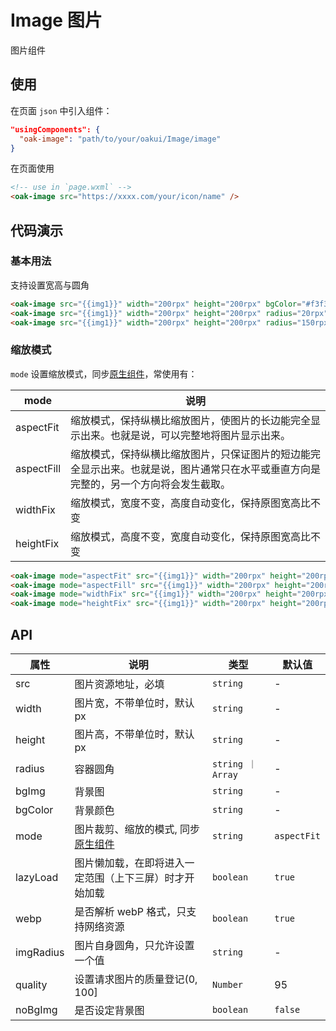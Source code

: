 # Image 图片
图片组件

## 使用
在页面 `json` 中引入组件：

```json
"usingComponents": {
  "oak-image": "path/to/your/oakui/Image/image"
}
```

在页面使用
```html
<!-- use in `page.wxml` -->
<oak-image src="https://xxxx.com/your/icon/name" />
```

## 代码演示
### 基本用法
支持设置宽高与圆角
```html
<oak-image src="{{img1}}" width="200rpx" height="200rpx" bgColor="#f3f3ff3"/>
<oak-image src="{{img1}}" width="200rpx" height="200rpx" radius="20rpx" bgColor="#f3f3ff3"/>
<oak-image src="{{img1}}" width="200rpx" height="200rpx" radius="150rpx" bgColor="#f3f3ff3"/>
```
### 缩放模式
`mode` 设置缩放模式，同步[原生组件](https://developers.weixin.qq.com/miniprogram/dev/component/image.html)，常使用有：

| mode | 说明 | 
|-----------|-----------|
| aspectFit | 缩放模式，保持纵横比缩放图片，使图片的长边能完全显示出来。也就是说，可以完整地将图片显示出来。|
| aspectFill | 缩放模式，保持纵横比缩放图片，只保证图片的短边能完全显示出来。也就是说，图片通常只在水平或垂直方向是完整的，另一个方向将会发生截取。 |
| widthFix | 缩放模式，宽度不变，高度自动变化，保持原图宽高比不变 |
| heightFix | 缩放模式，高度不变，宽度自动变化，保持原图宽高比不变 |
```html
<oak-image mode="aspectFit" src="{{img1}}" width="200rpx" height="200rpx" bgColor="#f3f3ff3"/>
<oak-image mode="aspectFill" src="{{img1}}" width="200rpx" height="200rpx" bgColor="#f3f3ff3"/>
<oak-image mode="widthFix" src="{{img1}}" width="200rpx" height="200rpx" bgColor="#f3f3ff3"/>
<oak-image mode="heightFix" src="{{img1}}" width="200rpx" height="200rpx" bgColor="#f3f3ff3"/>
```

## API

| 属性 | 说明 | 类型 | 默认值 |
|-----------|-----------|-----------|-------------|
| src | 图片资源地址，必填 | `string` | - |
| width | 图片宽，不带单位时，默认px | `string` | - |
| height |  图片高，不带单位时，默认px | `string` | - |
| radius | 容器圆角 | `string ｜ Array` | - |
| bgImg | 背景图 | `string` | - |
| bgColor | 背景颜色 | `string` | - |
| mode | 图片裁剪、缩放的模式, 同步[原生组件](https://developers.weixin.qq.com/miniprogram/dev/component/image.html) | `string` | `aspectFit` |
| lazyLoad | 图片懒加载，在即将进入一定范围（上下三屏）时才开始加载 | `boolean` | `true` |
| webp | 是否解析 webP 格式，只支持网络资源 | `boolean` | `true` |
| imgRadius | 图片自身圆角，只允许设置一个值 | `string` | - |
| quality | 设置请求图片的质量登记(0, 100] | `Number` | 95 |
| noBgImg | 是否设定背景图 | `boolean` | `false` |
